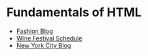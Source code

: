 # Fundamentals of HTML

* [Fashion Blog](html-fashion-blog) 
* [Wine Festival Schedule](html-wine-festival-schedule)
* [New York City Blog](semantic-html-nyc-blog)